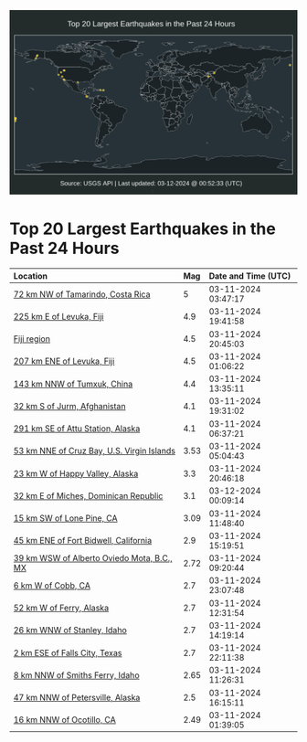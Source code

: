 ![Map](./map.png)

# Top 20 Largest Earthquakes in the Past 24 Hours

| Location | Mag | Date and Time (UTC) |
|:---|:---|:---|
| [72 km NW of Tamarindo, Costa Rica](https://earthquake.usgs.gov/earthquakes/eventpage/us7000m4m2) | 5 | 03-11-2024 03:47:17 |
| [225 km E of Levuka, Fiji](https://earthquake.usgs.gov/earthquakes/eventpage/us7000m4qp) | 4.9 | 03-11-2024 19:41:58 |
| [Fiji region](https://earthquake.usgs.gov/earthquakes/eventpage/us7000m4r3) | 4.5 | 03-11-2024 20:45:03 |
| [207 km ENE of Levuka, Fiji](https://earthquake.usgs.gov/earthquakes/eventpage/us7000m4lq) | 4.5 | 03-11-2024 01:06:22 |
| [143 km NNW of Tumxuk, China](https://earthquake.usgs.gov/earthquakes/eventpage/us7000m4nk) | 4.4 | 03-11-2024 13:35:11 |
| [32 km S of Jurm, Afghanistan](https://earthquake.usgs.gov/earthquakes/eventpage/us7000m4ql) | 4.1 | 03-11-2024 19:31:02 |
| [291 km SE of Attu Station, Alaska](https://earthquake.usgs.gov/earthquakes/eventpage/ak02439iy9bw) | 4.1 | 03-11-2024 06:37:21 |
| [53 km NNE of Cruz Bay, U.S. Virgin Islands](https://earthquake.usgs.gov/earthquakes/eventpage/pr2024071000) | 3.53 | 03-11-2024 05:04:43 |
| [23 km W of Happy Valley, Alaska](https://earthquake.usgs.gov/earthquakes/eventpage/ak02439rc7je) | 3.3 | 03-11-2024 20:46:18 |
| [32 km E of Miches, Dominican Republic](https://earthquake.usgs.gov/earthquakes/eventpage/us7000m4rz) | 3.1 | 03-12-2024 00:09:14 |
| [15 km SW of Lone Pine, CA](https://earthquake.usgs.gov/earthquakes/eventpage/ci40685504) | 3.09 | 03-11-2024 11:48:40 |
| [45 km ENE of Fort Bidwell, California](https://earthquake.usgs.gov/earthquakes/eventpage/us7000m4nv) | 2.9 | 03-11-2024 15:19:51 |
| [39 km WSW of Alberto Oviedo Mota, B.C., MX](https://earthquake.usgs.gov/earthquakes/eventpage/ci40685440) | 2.72 | 03-11-2024 09:20:44 |
| [6 km W of Cobb, CA](https://earthquake.usgs.gov/earthquakes/eventpage/nc74015936) | 2.7 | 03-11-2024 23:07:48 |
| [52 km W of Ferry, Alaska](https://earthquake.usgs.gov/earthquakes/eventpage/ak02439mgwyd) | 2.7 | 03-11-2024 12:31:54 |
| [26 km WNW of Stanley, Idaho](https://earthquake.usgs.gov/earthquakes/eventpage/us7000m4nn) | 2.7 | 03-11-2024 14:19:14 |
| [2 km ESE of Falls City, Texas](https://earthquake.usgs.gov/earthquakes/eventpage/us7000m4rj) | 2.7 | 03-11-2024 22:11:38 |
| [8 km NNW of Smiths Ferry, Idaho](https://earthquake.usgs.gov/earthquakes/eventpage/mb90042933) | 2.65 | 03-11-2024 11:26:31 |
| [47 km NNW of Petersville, Alaska](https://earthquake.usgs.gov/earthquakes/eventpage/ak02439ortb6) | 2.5 | 03-11-2024 16:15:11 |
| [16 km NNW of Ocotillo, CA](https://earthquake.usgs.gov/earthquakes/eventpage/ci40685312) | 2.49 | 03-11-2024 01:39:05 |

